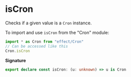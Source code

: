 # isCron

Checks if a given value is a `Cron` instance.

To import and use `isCron` from the "Cron" module:

```ts
import * as Cron from "effect/Cron"
// Can be accessed like this
Cron.isCron
```

**Signature**

```ts
export declare const isCron: (u: unknown) => u is Cron
```
